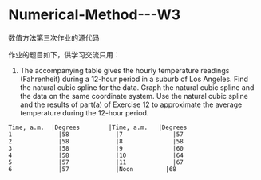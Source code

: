 # Numerical-Method---W3
数值方法第三次作业的源代码

作业的题目如下，供学习交流只用：
1. The accompanying table gives the hourly temperature readings (Fahrenheit) during a 12-hour period in a suburb of Los Angeles. Find the natural cubic spline for the data. Graph the natural cubic spline and the data on the same coordinate system. Use the natural cubic spline and the results of part(a) of Exercise 12 to approximate the average temperature during the 12-hour period.
```
Time, a.m.	|Degrees	    |Time, a.m.	  |Degrees
1	          |58	          |7	          |57
2	          |58	          |8	          |58
3	          |58	          |9	          |60
4	          |58	          |10	          |64
5	          |57	          |11	          |67
6	          |57	          |Noon	        |68
```

